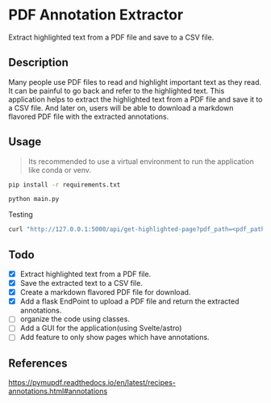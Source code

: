 # PDF Annotation Extractor

Extract highlighted text from a PDF file and save to a CSV file.

## Description

Many people use PDF files to read and highlight important text as they read. It can be painful to go back and refer to the highlighted text. This application helps to extract the highlighted text from a PDF file and save it to a CSV file. And later on, users will be able to download a markdown flavored PDF file with the extracted annotations. 

## Usage

> Its recommended to use a virtual environment to run the application like conda or venv.

```bash
pip install -r requirements.txt
```

```bash
python main.py
```

Testing 
```bash
curl "http://127.0.0.1:5000/api/get-highlighted-page?pdf_path=<pdf_path>"
```
 

## Todo
- [x] Extract highlighted text from a PDF file.
- [x] Save the extracted text to a CSV file.
- [x] Create a markdown flavored PDF file for download.
- [x] Add a flask EndPoint to upload a PDF file and return the extracted annotations.
- [ ] organize the code using classes.
- [ ] Add a GUI for the application(using Svelte/astro)
- [ ] Add feature to only show pages which have annotations.

## References
https://pymupdf.readthedocs.io/en/latest/recipes-annotations.html#annotations